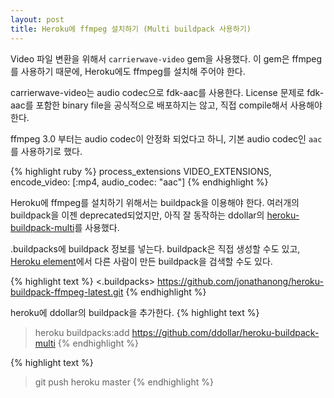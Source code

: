 ```yaml
---
layout: post
title: Heroku에 ffmpeg 설치하기 (Multi buildpack 사용하기)
---
```



Video 파일 변환을 위해서 `carrierwave-video` gem을 사용했다. 이 gem은 ffmpeg를 사용하기 때문에, Heroku에도 ffmpeg를 설치해 주어야 한다.

carrierwave-video는 audio codec으로 fdk-aac를 사용한다. License 문제로 fdk-aac를 포함한 binary file을 공식적으로 배포하지는 않고, 직접 compile해서 사용해야 한다.

ffmpeg 3.0 부터는 audio codec이 안정화 되었다고 하니, 기본 audio codec인 `aac`를 사용하기로 했다.

{% highlight ruby %}
  process_extensions VIDEO_EXTENSIONS, encode_video: [:mp4, audio_codec: "aac"]
{% endhighlight %}

Heroku에 ffmpeg를 설치하기 위해서는 buildpack을 이용해야 한다.
여러개의 buildpack을 이젠 deprecated되었지만, 아직 잘 동작하는 ddollar의 [heroku-buildpack-multi](https://github.com/ddollar/heroku-buildpack-multi)를 사용했다.

.buildpacks에 buildpack 정보를 넣는다. buildpack은 직접 생성할 수도 있고, [Heroku element](https://elements.heroku.com/buildpacks)에서 다른 사람이 만든 buildpack을 검색할 수도 있다.


{% highlight text %}
  <.buildpacks>
    https://github.com/jonathanong/heroku-buildpack-ffmpeg-latest.git
{% endhighlight %}

heroku에 ddollar의 buildpack을 추가한다.
{% highlight text %}
  > heroku buildpacks:add https://github.com/ddollar/heroku-buildpack-multi
{% endhighlight %}

{% highlight text %}
  > git push heroku master
{% endhighlight %}
